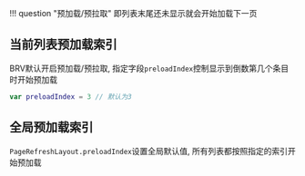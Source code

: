 
!!! question "预加载/预拉取"
    即列表末尾还未显示就会开始加载下一页

## 当前列表预加载索引

BRV默认开启预加载/预拉取, 指定字段`preloadIndex`控制显示到倒数第几个条目时开始预加载

```kotlin
var preloadIndex = 3 // 默认为3
```

## 全局预加载索引

`PageRefreshLayout.preloadIndex`设置全局默认值, 所有列表都按照指定的索引开始预加载